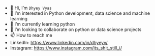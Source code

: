 - 👋 Hi, I’m `Dhyey Vyas`
- 👀 I’m interested in Python development, data science and machine learning
- 🌱 I’m currently learning python
- 💞️ I’m looking to collaborate on python or data science projects 
- 📫 How to reach me 
-   LinkedIn: https://www.linkedin.com/in/dhyeyv/
-   Instagram: https://www.instagram.com/its_shit_still_i/
<!---
Dhyey17/Dhyey17 is a ✨ special ✨ repository because its `README.md` (this file) appears on your GitHub profile.
You can click the Preview link to take a look at your changes.
--->
